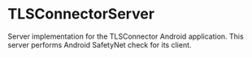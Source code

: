 # TLSConnectorServer
Server implementation for the TLSConnector Android application. This server performs Android SafetyNet check for its client.
